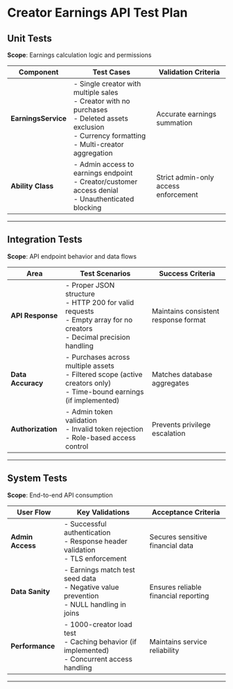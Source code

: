# Creator Earnings API Test Plan

## Unit Tests  
**Scope**: Earnings calculation logic and permissions  

| Component                | Test Cases                              | Validation Criteria                          |
|--------------------------|----------------------------------------|---------------------------------------------|
| **EarningsService**      | - Single creator with multiple sales<br>- Creator with no purchases<br>- Deleted assets exclusion<br>- Currency formatting<br>- Multi-creator aggregation | Accurate earnings summation                 |
| **Ability Class**        | - Admin access to earnings endpoint<br>- Creator/customer access denial<br>- Unauthenticated blocking | Strict admin-only access enforcement        |

---

## Integration Tests  
**Scope**: API endpoint behavior and data flows  

| Area                     | Test Scenarios                          | Success Criteria                            |
|--------------------------|----------------------------------------|---------------------------------------------|
| **API Response**         | - Proper JSON structure<br>- HTTP 200 for valid requests<br>- Empty array for no creators<br>- Decimal precision handling | Maintains consistent response format        |
| **Data Accuracy**        | - Purchases across multiple assets<br>- Filtered scope (active creators only)<br>- Time-bound earnings (if implemented) | Matches database aggregates                 |
| **Authorization**        | - Admin token validation<br>- Invalid token rejection<br>- Role-based access control | Prevents privilege escalation               |

---

## System Tests  
**Scope**: End-to-end API consumption  

| User Flow                | Key Validations                        | Acceptance Criteria                         |
|--------------------------|----------------------------------------|---------------------------------------------|
| **Admin Access**         | - Successful authentication<br>- Response header validation<br>- TLS enforcement | Secures sensitive financial data            |
| **Data Sanity**          | - Earnings match test seed data<br>- Negative value prevention<br>- NULL handling in joins | Ensures reliable financial reporting        |
| **Performance**          | - 1000-creator load test<br>- Caching behavior (if implemented)<br>- Concurrent access handling | Maintains service reliability               |

---
